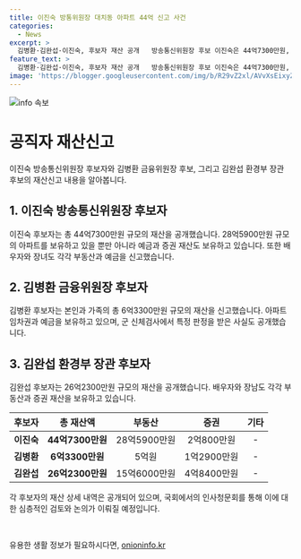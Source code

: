 ```yaml
---
title: 이진숙 방통위원장 대치동 아파트 44억 신고 사건
categories:
  - News
excerpt: >
  김병환·김완섭·이진숙, 후보자 재산 공개   방송통신위원장 후보 이진숙은 44억7300만원, 편입위원장 후보 김병환은 6억3300만원, 환경부 장관 후보 김완섭은 26억2300만원의 재산을 공개했다. 이들은 각각 부동산과 증권 등을 보유하고 있으며, 이진숙 후보자의 배우자와 딸도 상당한 재산을 소유하고 있다. 김병환 후보자는 건강 이상으로 군 신체검사 때 전시근로역 판정을 받았으며, 국회 정무위는 김병환 후보자의 인사청문회 일정을 협의 중이다. 환경부 장관 후보 김완섭은 부동산과 증권을 통해 상당한 재산을 보유하고 있으며, 가족들도 각자의 재산을 공개했다.
feature_text: >
  김병환·김완섭·이진숙, 후보자 재산 공개   방송통신위원장 후보 이진숙은 44억7300만원, 편입위원장 후보 김병환은 6억3300만원, 환경부 장관 후보 김완섭은 26억2300만원의 재산을 공개했다. 이들은 각각 부동산과 증권 등을 보유하고 있으며, 이진숙 후보자의 배우자와 딸도 상당한 재산을 소유하고 있다. 김병환 후보자는 건강 이상으로 군 신체검사 때 전시근로역 판정을 받았으며, 국회 정무위는 김병환 후보자의 인사청문회 일정을 협의 중이다. 환경부 장관 후보 김완섭은 부동산과 증권을 통해 상당한 재산을 보유하고 있으며, 가족들도 각자의 재산을 공개했다.
image: 'https://blogger.googleusercontent.com/img/b/R29vZ2xl/AVvXsEixyZcFfHzMRdzZMjFBmAUKJYCLCGyLL1o632UiGVXcaFdKo_bkvkuCioo0uUKlGfBVcT3P84aROyZIXSBEx3Aw5nCQ3pTgDom1WDC4m8eifvWiAmWEEVb4x6G_l8C0QH225ldMjyaFvpxGEBGNO37VmDTDMHGhJPq73UglMfDca1-0aw/s1600/blogspot.png'
---
```


<p><img src="https://blogger.googleusercontent.com/img/b/R29vZ2xl/AVvXsEixyZcFfHzMRdzZMjFBmAUKJYCLCGyLL1o632UiGVXcaFdKo_bkvkuCioo0uUKlGfBVcT3P84aROyZIXSBEx3Aw5nCQ3pTgDom1WDC4m8eifvWiAmWEEVb4x6G_l8C0QH225ldMjyaFvpxGEBGNO37VmDTDMHGhJPq73UglMfDca1-0aw/s1600/blogspot.png" alt="info 속보" /></p>

<h1 data-ke-size="size26">공직자 재산신고</h1>

<p data-ke-size="size16">이진숙 방송통신위원장 후보자와 김병환 금융위원장 후보, 그리고 김완섭 환경부 장관 후보의 재산신고 내용을 알아봅니다.</p>

<h2 data-ke-size="size24">1. 이진숙 방송통신위원장 후보자</h2>

<p data-ke-size="size16">이진숙 후보자는 총 44억7300만원 규모의 재산을 공개했습니다. 28억5900만원 규모의 아파트를 보유하고 있을 뿐만 아니라 예금과 증권 재산도 보유하고 있습니다. 또한 배우자와 장녀도 각각 부동산과 예금을 신고했습니다.</p>

<h2 data-ke-size="size24">2. 김병환 금융위원장 후보자</h2>

<p data-ke-size="size16">김병환 후보자는 본인과 가족의 총 6억3300만원 규모의 재산을 신고했습니다. 아파트 임차권과 예금을 보유하고 있으며, 군 신체검사에서 특정 판정을 받은 사실도 공개했습니다.</p>

<h2 data-ke-size="size24">3. 김완섭 환경부 장관 후보자</h2>

<p data-ke-size="size16">김완섭 후보자는 26억2300만원 규모의 재산을 공개했습니다. 배우자와 장남도 각각 부동산과 증권 재산을 보유하고 있습니다.</p>

<table>
    <thead>
        <tr>
            <th style="text-align: center;">후보자</th>
            <th style="text-align: center;">총 재산액</th>
            <th style="text-align: center;">부동산</th>
            <th style="text-align: center;">증권</th>
            <th style="text-align: center;">기타</th>
        </tr>
    </thead>
    <tbody>
        <tr>
            <td style="text-align: center;"><b>이진숙</b></td>
            <td style="text-align: center;"><b>44억7300만원</b></td>
            <td style="text-align: center;">28억5900만원</td>
            <td style="text-align: center;">2억800만원</td>
            <td style="text-align: center;">-</td>
        </tr>
        <tr>
            <td style="text-align: center;"><b>김병환</b></td>
            <td style="text-align: center;"><b>6억3300만원</b></td>
            <td style="text-align: center;">5억원</td>
            <td style="text-align: center;">1억2900만원</td>
            <td style="text-align: center;">-</td>
        </tr>
        <tr>
            <td style="text-align: center;"><b>김완섭</b></td>
            <td style="text-align: center;"><b>26억2300만원</b></td>
            <td style="text-align: center;">15억6000만원</td>
            <td style="text-align: center;">4억8400만원</td>
            <td style="text-align: center;">-</td>
        </tr>
    </tbody>
</table>

<p data-ke-size="size16">각 후보자의 재산 상세 내역은 공개되어 있으며, 국회에서의 인사청문회를 통해 이에 대한 심층적인 검토와 논의가 이뤄질 예정입니다.</p>

<p data-ke-size="size16">&nbsp;</p>
유용한 생활 정보가 필요하시다면, <a href="https://onioninfo.kr" rel="dofollow">onioninfo.kr</a>


